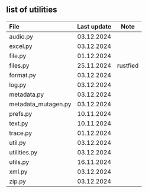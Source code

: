 ## list of utilities

| File         | Last update | Note      |
| :----------- | :---------: | :-------: |
| audio.py     | 03.12.2024  | |
| excel.py     | 03.12.2024  | |
| file.py      | 01.12.2024  | |
| files.py     | 25.11.2024  | rustfied  |
| format.py    | 03.12.2024  | |
| log.py       | 03.12.2024  | |
| metadata.py  | 03.12.2024  | |
| metadata_mutagen.py | 03.12.2024 | |
| prefs.py     | 10.11.2024  | |
| text.py      | 10.11.2024  | |
| trace.py     | 01.12.2024  | |
| util.py      | 03.12.2024  | |
| utilities.py | 03.12.2024  | |
| utils.py     | 16.11.2024  | |
| xml.py       | 03.12.2024  | |
| zip.py       | 03.12.2024  | |
